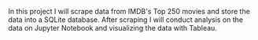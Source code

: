 In this project I will scrape data from IMDB's Top 250 movies and store the data into a SQLite database.
After scraping I will conduct analysis on the data on Jupyter Notebook and visualizing the data with Tableau.